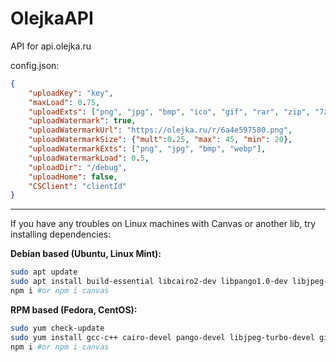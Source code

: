 # OlejkaAPI
 API for api.olejka.ru

config.json:
```json
{
    "uploadKey": "key",
    "maxLoad": 0.75,
    "uploadExts": ["png", "jpg", "bmp", "ico", "gif", "rar", "zip", "7z", "mp4", "avi", "mp3", "wav", "txt", "h", "cpp", "java", "cs", "lua", "html", "css", "js", "exe", "dll"],
    "uploadWatermark": true,
    "uploadWatermarkUrl": "https://olejka.ru/r/6a4e597580.png",
    "uploadWatermarkSize": {"mult":0.25, "max": 45, "min": 20},
    "uploadWatermarkExts": ["png", "jpg", "bmp", "webp"],
    "uploadWatermarkLoad": 0.5,
    "uploadDir": "/debug",
    "uploadHome": false,
    "CSClient": "clientId"
}
```

---
If you have any troubles on Linux machines with Canvas or another lib, try installing dependencies:

**Debian based (Ubuntu, Linux Mint):**
```sh
sudo apt update 
sudo apt install build-essential libcairo2-dev libpango1.0-dev libjpeg-dev libgif-dev librsvg2-dev -y
npm i #or npm i canvas
```
**RPM based (Fedora, CentOS):**
```sh
sudo yum check-update
sudo yum install gcc-c++ cairo-devel pango-devel libjpeg-turbo-devel giflib-devel -y
npm i #or npm i canvas
```